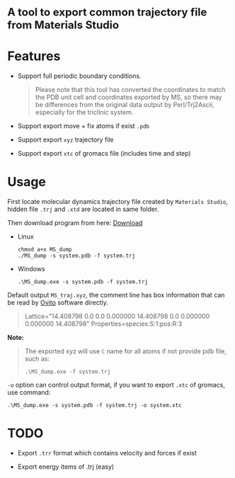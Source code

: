 **<font size=5> A tool to export common trajectory file from Materials Studio</font>**



# Features

* Support full periodic boundary conditions.

  > Please note that this tool has converted the coordinates to match the PDB unit cell and coordinates exported by MS, so there may be differences from the original data output by Perl/Trj2Ascii, especially for the triclinic system.

* Support export move + fix atoms if exist `.pdb`

* Support export `xyz` trajectory file

* Support export `xtc` of gromacs file (includes time and step)



# Usage

First locate molecular dynamics trajectory file created by `Materials Studio`, hidden file `.trj`  and `.xtd` are located in same folder.



Then download program from here: [Download](https://github.com/liuyujie714/MS_Trajdump/releases)


* Linux

  ```
  chmod a+x MS_dump
  ./MS_dump -s system.pdb -f system.trj
  ```

* Windows

  ```
  .\MS_dump.exe -s system.pdb -f system.trj
  ```



Default output `MS_traj.xyz`, the comment line has box information that can be read by [Ovito](https://www.ovito.org/)  software directly. 

> Lattice="14.408798 0.0 0.0 0.000000 14.408798 0.0 0.000000 0.000000 14.408798" Properties=species:S:1:pos:R:3





**Note:**

> The exported xyz will use `C` name for all atoms if not provide pdb file, such as:
>
> ```
> .\MS_dump.exe -f system.trj
> ```





`-o` option can control output format, if you want to export `.xtc` of gromacs, use command:

```
.\MS_dump.exe -s system.pdb -f system.trj -o system.xtc
```



# TODO

* Export `.trr` format which contains velocity and forces if exist

* Export energy items of .trj (easy)

